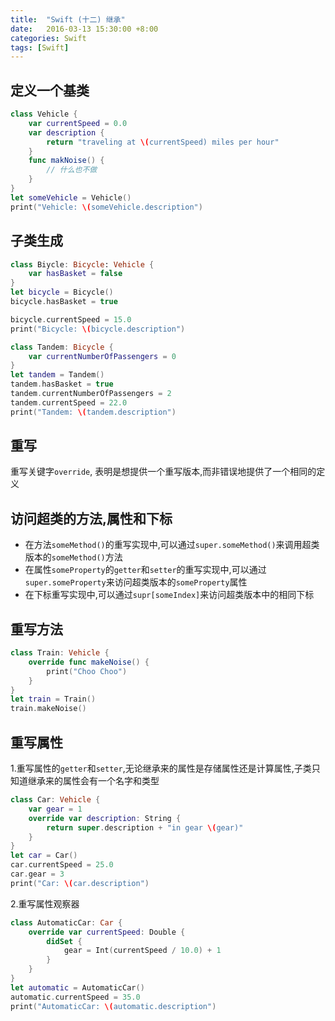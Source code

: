 ```yaml
---
title:  "Swift (十二) 继承"
date:   2016-03-13 15:30:00 +8:00
categories: Swift
tags: [Swift]
---
```

## 定义一个基类

```swift
class Vehicle {
    var currentSpeed = 0.0
    var description {
        return "traveling at \(currentSpeed) miles per hour"
    }
    func makNoise() {
        // 什么也不做
    }
}
let someVehicle = Vehicle()
print("Vehicle: \(someVehicle.description")
```

## 子类生成

```swift
class Biycle: Bicycle: Vehicle {
    var hasBasket = false
}
let bicycle = Bicycle()
bicycle.hasBasket = true

bicycle.currentSpeed = 15.0
print("Bicycle: \(bicycle.description")

class Tandem: Bicycle {
    var currentNumberOfPassengers = 0
}
let tandem = Tandem()
tandem.hasBasket = true
tandem.currentNumberOfPassengers = 2
tandem.currentSpeed = 22.0
print("Tandem: \(tandem.description")
```

## 重写

重写关键字`override`, 表明是想提供一个重写版本,而非错误地提供了一个相同的定义

## 访问超类的方法,属性和下标

- 在方法`someMethod()`的重写实现中,可以通过`super.someMethod()`来调用超类版本的`someMethod()`方法
- 在属性`someProperty`的`getter`和`setter`的重写实现中,可以通过`super.someProperty`来访问超类版本的`someProperty`属性
- 在下标重写实现中,可以通过`supr[someIndex]`来访问超类版本中的相同下标

## 重写方法

```swift
class Train: Vehicle {
    override func makeNoise() {
        print("Choo Choo")
    }
}
let train = Train()
train.makeNoise()
```

## 重写属性

1.重写属性的`getter`和`setter`,无论继承来的属性是存储属性还是计算属性,子类只知道继承来的属性会有一个名字和类型

```swift
class Car: Vehicle {
    var gear = 1
    override var description: String {
        return super.description + "in gear \(gear)"
    }
}
let car = Car()
car.currentSpeed = 25.0
car.gear = 3
print("Car: \(car.description")
```

2.重写属性观察器

```swift
class AutomaticCar: Car {
    override var currentSpeed: Double {
        didSet {
            gear = Int(currentSpeed / 10.0) + 1
        }
    } 
}
let automatic = AutomaticCar()
automatic.currentSpeed = 35.0
print("AutomaticCar: \(automatic.description")
```
